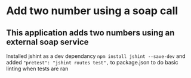 # Add two number using a soap call
## This application adds two numbers using an external soap service


Installed jshint as a dev dependancy 
```npm install jshint --save-dev```
and added 
```"pretest": "jshint routes test",``` 
to package.json to do basic linting when tests are ran
